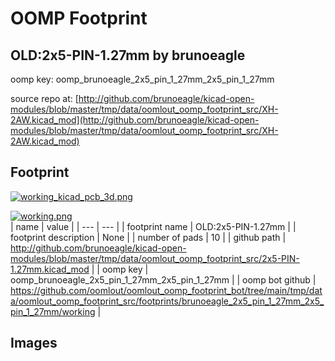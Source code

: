 # OOMP Footprint  
## OLD:2x5-PIN-1.27mm  by brunoeagle  
  
oomp key: oomp_brunoeagle_2x5_pin_1_27mm_2x5_pin_1_27mm  
  
source repo at: [http://github.com/brunoeagle/kicad-open-modules/blob/master/tmp/data/oomlout_oomp_footprint_src/XH-2AW.kicad_mod](http://github.com/brunoeagle/kicad-open-modules/blob/master/tmp/data/oomlout_oomp_footprint_src/XH-2AW.kicad_mod)  
## Footprint  
  
[![working_kicad_pcb_3d.png](working_kicad_pcb_3d_600.png)](working_kicad_pcb_3d.png)  
  
[![working.png](working_600.png)](working.png)  
| name | value | 
| --- | --- | 
| footprint name | OLD:2x5-PIN-1.27mm | 
| footprint description | None | 
| number of pads | 10 | 
| github path | http://github.com/brunoeagle/kicad-open-modules/blob/master/tmp/data/oomlout_oomp_footprint_src/2x5-PIN-1.27mm.kicad_mod | 
| oomp key | oomp_brunoeagle_2x5_pin_1_27mm_2x5_pin_1_27mm | 
| oomp bot github | https://github.com/oomlout/oomlout_oomp_footprint_bot/tree/main/tmp/data/oomlout_oomp_footprint_src/footprints/brunoeagle_2x5_pin_1_27mm_2x5_pin_1_27mm/working | 
## Images  
